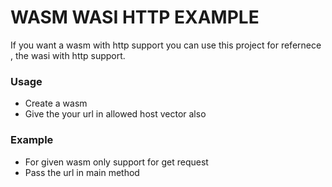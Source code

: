 # WASM WASI HTTP EXAMPLE
If you want a wasm with http support you can use this project for refernece , the wasi with http support.

### Usage
- Create a wasm 
- Give the your url in allowed host vector also

### Example
- For given wasm only support for get request
- Pass the url in main method